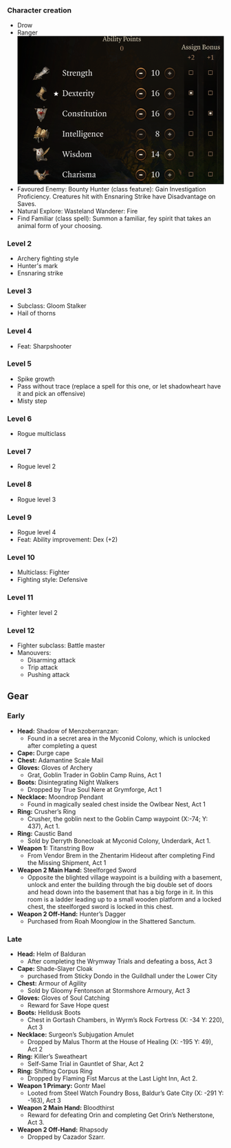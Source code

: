 ﻿### Character creation

- Drow
- Ranger  
  ![text](Best-Ranger-Ability-Score-Baldurs-Gate-3.webp)
- Favoured Enemy: Bounty Hunter (class feature): Gain Investigation Proficiency. Creatures hit with Ensnaring Strike have Disadvantage on Saves.
- Natural Explore: Wasteland Wanderer: Fire
- Find Familiar (class spell): Summon a familiar, fey spirit that takes an animal form of your choosing.

### Level 2

- Archery fighting style
- Hunter's mark
- Ensnaring strike

### Level 3

- Subclass: Gloom Stalker
- Hail of thorns

### Level 4

- Feat: Sharpshooter

### Level 5

- Spike growth
- Pass without trace (replace a spell for this one, or let shadowheart have it and pick an offensive)
- Misty step

### Level 6

- Rogue multiclass

### Level 7

- Rogue level 2

### Level 8

- Rogue level 3

### Level 9

- Rogue level 4
- Feat: Ability improvement: Dex (+2)

### Level 10

- Multiclass: Fighter
- Fighting style: Defensive

### Level 11

- Fighter level 2

### Level 12

- Fighter subclass: Battle master
- Manouvers:
    - Disarming attack
    - Trip attack
    - Pushing attack

## Gear

### Early

- **Head:** Shadow of Menzoberranzan:
    - Found in a secret area in the Myconid Colony, which is unlocked after completing a quest
- **Cape:** Durge cape
- **Chest:** Adamantine Scale Mail
- **Gloves:** Gloves of Archery
    -  Grat, Goblin Trader in Goblin Camp Ruins, Act 1
- **Boots:** Disintegrating Night Walkers
    - Dropped by True Soul Nere at Grymforge, Act 1
- **Necklace:** Moondrop Pendant
    - Found in magically sealed chest inside the Owlbear Nest, Act 1
- **Ring:** Crusher’s Ring
    - Crusher, the goblin next to the Goblin Camp waypoint (X:-74; Y: 437), Act 1.
- **Ring:** Caustic Band
    - Sold by Derryth Bonecloak at Myconid Colony, Underdark, Act 1.
- **Weapon 1:** Titanstring Bow
    - From Vendor Brem in the Zhentarim Hideout after completing Find the Missing Shipment, Act 1
- **Weapon 2 Main Hand:** Steelforged Sword
    - Opposite the blighted village waypoint is a building with a basement, unlock and enter the building through the big double set of doors and head down into the basement that has a big forge in it. In this room is a ladder leading up to a small wooden platform and a locked chest, the steelforged sword is locked in this chest.
- **Weapon 2 Off-Hand:** Hunter’s Dagger
    - Purchased from Roah Moonglow in the Shattered Sanctum.

### Late

- **Head:** Helm of Balduran
    -  After completing the Wrymway Trials and defeating a boss, Act 3
- **Cape:** Shade-Slayer Cloak
    -  purchased from Sticky Dondo in the Guildhall under the Lower City
- **Chest:** Armour of Agility
    - Sold by Gloomy Fentonson at Stormshore Armoury, Act 3
- **Gloves:** Gloves of Soul Catching
    - Reward for Save Hope quest
- **Boots:** Helldusk Boots
    -  Chest in Gortash Chambers, in Wyrm’s Rock Fortress (X: -34 Y: 220), Act 3
- **Necklace:** Surgeon’s Subjugation Amulet
    - Dropped by Malus Thorm at the House of Healing (X: -195 Y: 49), Act 2
- **Ring:** Killer’s Sweatheart
    - Self-Same Trial in Gauntlet of Shar, Act 2
- **Ring:** Shifting Corpus Ring
    - Dropped by Flaming Fist Marcus at the Last Light Inn, Act 2.
- **Weapon 1 Primary:** Gontr Mael
    -  Looted from Steel Watch Foundry Boss, Baldur’s Gate City (X: -291 Y: -163), Act 3
- **Weapon 2 Main Hand:** Bloodthirst
    - Reward for defeating Orin and completing Get Orin’s Netherstone, Act 3.
- **Weapon 2 Off-Hand:** Rhapsody
    -  Dropped by Cazador Szarr.